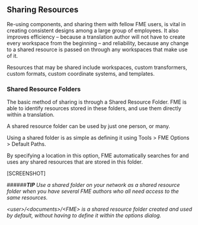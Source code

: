 ## Sharing Resources ##
Re-using components, and sharing them with fellow FME users, is vital in creating consistent designs among a large group of employees. It also improves efficiency – because a translation author will not have to create every workspace from the beginning – and reliability, because any change to a shared resource is passed on through any workspaces that make use of it.

Resources that may be shared include workspaces, custom transformers, custom formats, custom coordinate systems, and templates.

### Shared Resource Folders ###

The basic method of sharing is through a Shared Resource Folder. FME is able to identify resources stored in these folders, and use them directly within a translation.

A shared resource folder can be used by just one person, or many.

Using a shared folder is as simple as defining it using Tools > FME Options > Default Paths.

By specifying a location in this option, FME automatically searches for and uses any shared resources that are stored in this folder.

[SCREENSHOT]

######***TIP***
*Use a shared folder on your network as a shared resource folder when you have several FME authors who all need access to the same resources.*

*<user\>/<documents\>/<FME\> is a shared resource folder created and used by default, without having to define it within the options dialog.*